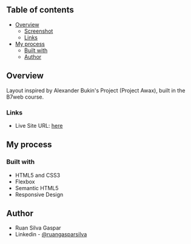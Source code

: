 ## Table of contents

- [Overview](#overview)
  - [Screenshot](#screenshot)
  - [Links](#links)
- [My process](#my-process)
  - [Built with](#built-with)
  - [Author](#author)

## Overview

Layout inspired by Alexander Bukin's Project (Project Awax), built in the B7web course.

### Links

- Live Site URL: [here](https://endearing-mandazi-39ba82.netlify.app/)

## My process

### Built with

- HTML5 and CSS3
- Flexbox
- Semantic HTML5
- Responsive Design

## Author

- Ruan Silva Gaspar
- Linkedin - [@ruangasparsilva](https://www.linkedin.com/in/ruan-silva-gaspar-a13a89226/)
